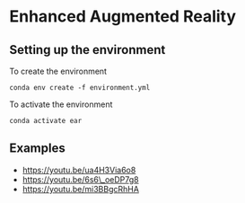 # Enhanced Augmented Reality

## Setting up the environment

To create the environment

    conda env create -f environment.yml

To activate the environment

    conda activate ear
    
## Examples

- https://youtu.be/ua4H3Via6o8
- https://youtu.be/6s6\_oeDP7g8
- https://youtu.be/mi3BBgcRhHA
